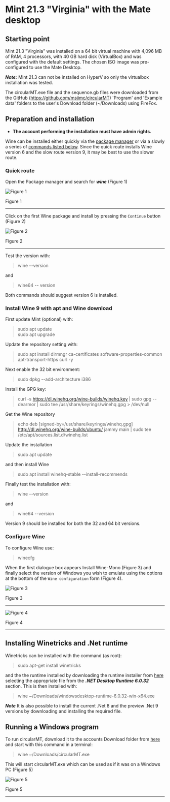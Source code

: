 # Mint 21.3 "Virginia" with the Mate desktop

## Starting point

Mint 21.3 "Virginia" was installed on a 64 bit virtual machine with 4,096 MB of RAM, 4 processors, with 40 GB hard disk (VirtualBox)  and was configured with the default settings. The chosen ISO image was pre-configured to use the Mate Desktop.

***Note:*** Mint 21.3 can not be installed on HyperV so only the virtualbox installation was tested.

The circularMT.exe file and the sequence.gb files were downloaded from the GitHub (https://github.com/msjimc/circularMT) 'Program' and 'Example data' folders to the user's Download folder (~/Downloads) using FireFox.

## Preparation and installation

* **The account performing the installation must have admin rights.**

Wine can be installed either quickly via the [package manager](#quick-route) or via a slowly a series of [commands listed below](#install-wine-9). Since the quick route installs Wine version 6 and the slow route version 9, it may be best to use the slower route.

### Quick route 

Open the Package manager and search for ***wine*** (Figure 1)

![Figure 1](images/mintPackageFigure1.jpg)

Figure 1

<hr />

Click on the first Wine package and install by pressing the ```Continue``` button (Figure 2)

![Figure 2](images/mintPackageFigure2.jpg)

Figure 2

<hr />


Test the version with:

> wine --version

and 

> wine64 -- version

Both commands should suggest version 6 is installed.

### Install Wine 9 with apt and Wine download

First update Mint (optional) with:

> sudo apt update  
> sudo apt upgrade

Update the repository setting with:   
> sudo apt install dirmngr ca-certificates software-properties-common apt-transport-https curl -y

Next enable the 32 bit environment:  

> sudo dpkg --add-architecture i386

Install the GPG key:  
> curl -s https://dl.winehq.org/wine-builds/winehq.key | sudo gpg --dearmor | sudo tee /usr/share/keyrings/winehq.gpg > /dev/null

Get the Wine repository

> echo deb [signed-by=/usr/share/keyrings/winehq.gpg] http://dl.winehq.org/wine-builds/ubuntu/ jammy main | sudo tee /etc/apt/sources.list.d/winehq.list

Update the installation

> sudo apt update

and then install Wine 
> sudo apt install winehq-stable --install-recommends 

Finally test the installation with:  
> wine --version

and 

> wine64 --version

Version 9 should be installed for both the 32 and 64 bit versions.

### Configure Wine

To configure Wine use:

> winecfg

When the first dialogue box appears Install Wine-Mono (Figure 3)
and finally select the version of Windows you wish to emulate using the options at the bottom of the ```Wine configuration``` form (Figure 4).

![Figure 3](images/mintPackageFigure3.jpg)

Figure 3

<hr />

![Figure 4](images/mintPackageFigure4.jpg)

Figure 4

<hr />


## Installing Winetricks and .Net runtime

Winetricks can be installed with the command (as root):

>  sudo apt-get install winetricks

and the the runtime installed by downloading the runtime installer from [here](https://dotnet.microsoft.com/en-us/download/dotnet/6.0) selecting the appropriate file from the  ***.NET Desktop Runtime 6.0.32*** section. This is then installed with:

> wine ~/Downloads/windowsdesktop-runtime-6.0.32-win-x64.exe

***Note*** It is also possible to install the current .Net 8 and the preview .Net 9 versions by downloading and installing the required file.


## Running a Windows program

To run circularMT, download it to the accounts Download folder from [here](https://github.com/msjimc/circularMT/Program) and start with this command in a terminal:

> wine ~/Downloads/circularMT.exe

This will start circularMT.exe which can be used as if it was on a Windows PC (Figure 5)

![Figure 5](images/mintPackageFigure5.jpg)

Figure 5

<hr />